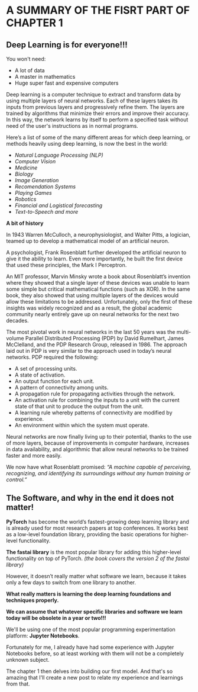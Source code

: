 # A SUMMARY OF THE FISRT PART OF CHAPTER 1

## Deep Learning is for everyone!!!

You won't need:
- A lot of data
- A master in mathematics
- Huge super fast and expensive computers

Deep learning is a computer technique to extract and transform data by using multiple layers of neural networks. 
Each of these layers takes its inputs from previous layers and progressively refine them.
The layers are trained by algorithms that minimize their errors and improve their accuracy. 
In this way, the network learns by itself to perform a specified task without need of the user's instructions as in normal programs.

Here’s a list of some of the many different areas for which deep learning, or methods heavily using deep learning, is now the best in the world:
- *Natural Language Processing (NLP)*
- *Computer Vision*
- *Medicine*
- *Biology*
- *Image Generation*
- *Recomendation Systems*
- *Playing Games*
- *Robotics*
- *Financial and Logistical forecasting*
- *Text-to-Speech and more*

**A bit of history**

In 1943 Warren McCulloch, a neurophysiologist, and Walter Pitts, a logician, teamed up to develop a mathematical model of an artificial neuron.

A psychologist, Frank Rosenblatt further developed the artificial neuron to give it the ability to learn. 
Even more importantly, he built the first device that used these principles, the Mark I Perceptron.

An MIT professor, Marvin Minsky wrote a book about Rosenblatt’s invention where they showed that a single layer of these devices was unable to learn
some simple but critical mathematical functions (such as XOR). 
In the same book, they also showed that using multiple layers of the devices would allow these limitations to be addressed. 
Unfortunately, only the first of these insights was widely recognized and as a result, the global academic community nearly entirely gave up on neural networks 
for the next two decades.

The most pivotal work in neural networks in the last 50 years was the multi-volume Parallel Distributed Processing (PDP) by David Rumelhart, 
James McClelland, and the PDP Research Group, released in 1986.
The approach laid out in PDP is very similar to the approach used in today’s neural networks.
PDP required the following: 
- A set of processing units.
- A state of activation.
- An output function for each unit.
- A pattern of connectivity among units.
- A propagation rule for propagating activities through the network.
- An activation rule for combining the inputs to a unit with the current state of that unit to produce the output from the unit.
- A learning rule whereby patterns of connectivity are modified by experience.
- An environment within which the system must operate.

Neural networks are now finally living up to their potential, thanks to the use of more layers, because of improvements in computer hardware, 
increases in data availability, and algorithmic that allow neural networks to be trained faster and more easily. 

We now have what Rosenblatt promised: 
*“A machine capable of perceiving, recognizing, and identifying its surroundings without any human training or control.”*

## The Software, and why in the end it does not matter! ##

**PyTorch** has become the world’s fastest-growing deep learning library and is already used for most research papers at top conferences.
It works best as a low-level foundation library, providing the basic operations for higher-level functionality.

**The fastai library** is the most popular library for adding this higher-level functionality on top of PyTorch.
*(the book covers the version 2 of the fastai library)* 

However, it doesn’t really matter what software we learn, because it takes only a few days to switch from one library to another.

**What really matters is learning the deep learning foundations and techniques properly.**

**We can assume that whatever specific libraries and software we learn today will be obsolete in a year or two!!!**

We'll be using one of the most popular programming experimentation platform: **Jupyter Notebooks**.

Fortunately for me, I already have had some experience with Jupyter Notebooks before, so at least working with them will not be a completely unknown subject.

The chapter 1 then delves into building our first model. And that's so amazing that I'll create a new post to relate my experience and learnings from that.



